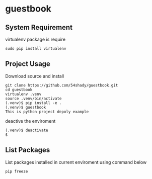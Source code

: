 # guestbook

## System Requirement

virtualenv package is require

    sudo pip install virtualenv

## Project Usage

Download source and install

	git clone https://github.com/54shady/guestbook.git
	cd guestbook
	virtualenv .venv
	source .venv/bin/activate
	(.venv)$ pip install -e .
	(.venv)$ guestbook
	This is python project depoly example

deactive the enviroment

	(.venv)$ deactivate
	$

## List Packages

List packages installed in current enviroment using command below

	pip freeze
